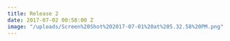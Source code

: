 ```yaml
---
title: Release 2
date: 2017-07-02 00:58:00 Z
image: "/uploads/Screen%20Shot%202017-07-01%20at%205.32.58%20PM.png"
---
```


